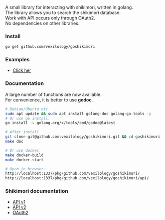 A small library for interacting with shikimori, written in golang. \
The library allows you to search the shikimori database. \
Work with API occurs only through OAuth2. \
No dependencies on other libraries.

### Install
```bash
go get github.com/vexilology/goshikimori
```

### Examples
* [Click her](https://github.com/vexilology/goshikimori/tree/main/examples)

### Documentation
A large number of functions are now available. \
For convenience, it is better to use **godoc**.
```bash
# Debian/Ubuntu etc.
sudo apt update && sudo apt install golang-doc golang-go.tools -y
# Or use go install.
go install -v golang.org/x/tools/cmd/godoc@latest
```
```bash
# After install.
git clone git@github.com:vexilology/goshikimori.git && cd goshikimori
make doc

# Or use docker.
make docker-build
make docker-start
```
```bash
# Open in browser.
http://localhost:1337/pkg/github.com/vexilology/goshikimori/
http://localhost:1337/pkg/github.com/vexilology/goshikimori/api/
```

### Shikimori documentation
* [API v1](https://shikimori.me/api/doc/1.0)
* [API v2](https://shikimori.me/api/doc/2.0)
* [OAuth2](https://shikimori.me/oauth)
